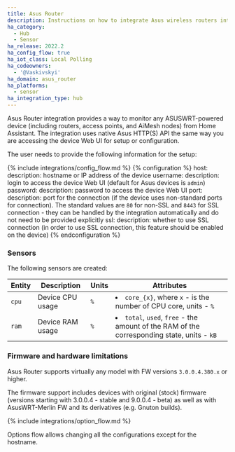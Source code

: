 ```yaml
---
title: Asus Router
description: Instructions on how to integrate Asus wireless routers into Home Assistant.
ha_category:
  - Hub
  - Sensor
ha_release: 2022.2
ha_config_flow: true
ha_iot_class: Local Polling
ha_codeowners:
  - '@Vaskivskyi'
ha_domain: asus_router
ha_platforms:
  - sensor
ha_integration_type: hub
---
```


Asus Router integration provides a way to monitor any ASUSWRT-powered device (including routers, access points, and AiMesh nodes) from Home Assistant. The integration uses native Asus HTTP(S) API the same way you are accessing the device Web UI for setup or configuration.

The user needs to provide the following information for the setup:

{% include integrations/config_flow.md %}
{% configuration %}
host:
  description: hostname or IP address of the device
username:
  description: login to access the device Web UI (default for Asus devices is `admin`)
password:
  description: password to access the device Web UI
port:
  description: port for the connection (if the device uses non-standard ports for connection). The standard values are `80` for non-SSL and `8443` for SSL connection - they can be handled by the integration automatically and do not need to be provided explicitly
ssl:
  description: whether to use SSL connection (in order to use SSL connection, this feature should be enabled on the device)
{% endconfiguration %}

### Sensors

The following sensors are created:

|Entity|     Description|Units|Attributes|
|------|----------------|-----|----------|
|`cpu` |Device CPU usage|`%`  |<li>`core_{x}`, where `x` - is the number of CPU core, units - `%`</li>|
|`ram` |Device RAM usage|`%`  |<li>`total`, `used`, `free` - the amount of the RAM of the corresponding state, units - `kB`</li>|

### Firmware and hardware limitations

Asus Router supports virtually any model with FW versions `3.0.0.4.380.x` or higher.

The firmware support includes devices with original (stock) firmware (versions starting with 3.0.0.4 - stable and 9.0.0.4 - beta) as well as with AsusWRT-Merlin FW and its derivatives (e.g. Gnuton builds).

{% include integrations/option_flow.md %}

<div class='note'>

Options flow allows changing all the configurations except for the hostname.

</div>
